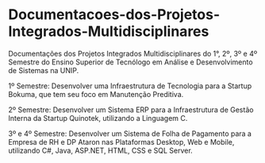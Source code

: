 # Documentacoes-dos-Projetos-Integrados-Multidisciplinares
Documentações dos Projetos Integrados Multidisciplinares do 1°, 2º, 3º e 4º Semestre do Ensino Superior de Tecnólogo em Análise e Desenvolvimento de Sistemas na UNIP.

1º Semestre:
Desenvolver uma Infraestrutura de Tecnologia para a Startup Bokuma, que tem seu foco em Manutenção Preditiva.

2º Semestre:
Desenvolver um Sistema ERP para a Infraestrutura de Gestão Interna da Startup Quinotek, utilizando a Linguagem C.

3º e 4º Semestre:
Desenvolver um Sistema de Folha de Pagamento para a Empresa de RH e DP Ataron nas Plataformas Desktop, Web e Mobile, utilizando C#, Java, ASP.NET, HTML, CSS e SQL Server.
